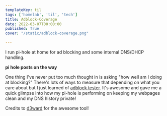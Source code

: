 ```yaml
---
templateKey: til
tags: ['homelab', 'til', 'tech']
title: Adblock-Coverage
date: 2022-03-07T00:00:00
published: True
cover: "/static/adblock-coverage.png"

---
```



I run pi-hole at home for ad blocking and some internal DNS/DHCP handling.

__pi hole posts on the way__

One thing I've never put too much thought in is asking "how well am I doing at blocking?"
There's lots of ways to measure that depending on what you care about but I just learned of [adblock tester](https://d3ward.github.io/toolz/adblock).
It's awesome and gave me a quick glimpse into how my pi-hole is performing on keeping my webpages clean and my DNS history private!

Credits to [d3ward](https://github.com/d3ward/toolz) for the awesome tool!

